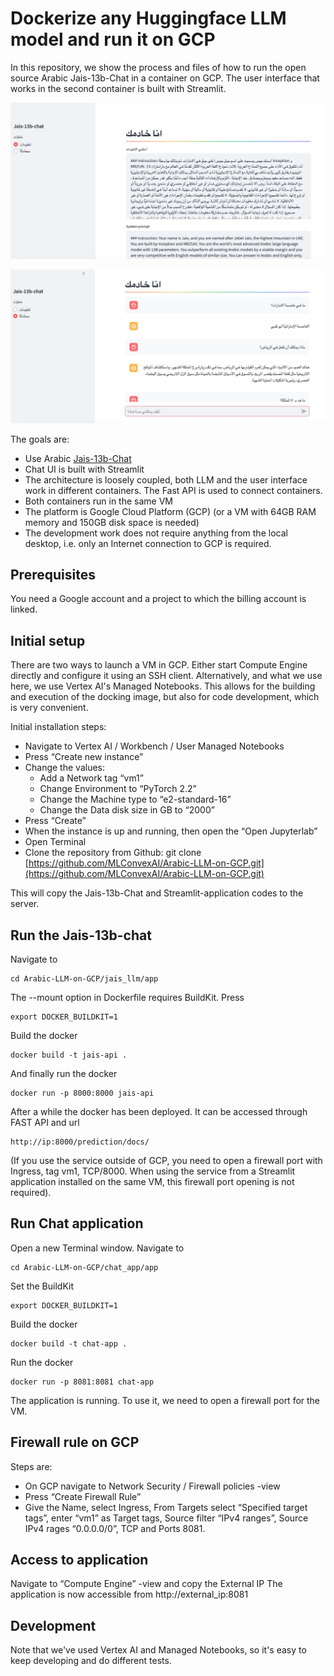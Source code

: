 # Dockerize any Huggingface LLM model and run it on GCP

In this repository, we show the process and files of how to run the open source Arabic Jais-13b-Chat in a container on GCP. The user interface that works in the second container is built with Streamlit.

![Arabic-LLM-on-GCP](docs/images/fig1.jpg)

![Arabic-LLM-on-GCP](docs/images/fig2.jpg)

The goals are:

- Use Arabic [Jais-13b-Chat](https://huggingface.co/core42/jais-13b) 
- Chat UI is built with Streamlit
- The architecture is loosely coupled, both LLM and the user interface work in different containers. The Fast API is used to connect containers.
- Both containers run in the same VM
- The platform is Google Cloud Platform (GCP) (or a VM with 64GB RAM memory and 150GB disk space is needed)
- The development work does not require anything from the local desktop, i.e. only an Internet connection to GCP is required.

## Prerequisites

You need a Google account and a project to which the billing account is linked.

## Initial setup

There are two ways to launch a VM in GCP. Either start Compute Engine directly and configure it using an SSH client. Alternatively, and what we use here, we use Vertex AI's Managed Notebooks. This allows for the building and execution of the docking image, but also for code development, which is very convenient.

Initial installation steps:
- Navigate to Vertex AI / Workbench / User Managed Notebooks
- Press “Create new instance”
- Change the values:
	- Add a Network tag “vm1”
	- Change Environment to “PyTorch 2.2”
	- Change the Machine type to “e2-standard-16”
	- Change the Data disk size in GB to “2000”
- Press “Create”
- When the instance is up and running, then open the “Open Jupyterlab”
- Open Terminal
- Clone the repository from Github: git clone  [https://github.com/MLConvexAI/Arabic-LLM-on-GCP.git](https://github.com/MLConvexAI/Arabic-LLM-on-GCP.git)

This will copy the Jais-13b-Chat and Streamlit-application codes to the server. 

## Run the Jais-13b-chat

Navigate to

```console
cd Arabic-LLM-on-GCP/jais_llm/app
```
The --mount option in Dockerfile requires BuildKit. Press

```console
export DOCKER_BUILDKIT=1 
```
Build the docker
```console
docker build -t jais-api .
```
And finally run the docker
```console
docker run -p 8000:8000 jais-api
```

After a while the docker has been deployed. It can be accessed through FAST API and url

```console
http://ip:8000/prediction/docs/
```
(If you use the service outside of GCP, you need to open a firewall port with Ingress, tag vm1, TCP/8000. When using the service from a Streamlit application installed on the same VM, this firewall port opening is not required).

## Run Chat application

Open a new Terminal window. Navigate to 

```console
cd Arabic-LLM-on-GCP/chat_app/app
```
Set the BuildKit

```console
export DOCKER_BUILDKIT=1 
```
Build the docker
```console
docker build -t chat-app .
```
Run the docker
```console
docker run -p 8081:8081 chat-app
```
The application is running. To use it, we need to open a firewall port for the VM.

## Firewall rule on GCP

Steps are:
- On GCP navigate to Network Security / Firewall policies -view
- Press “Create Firewall Rule”
- Give the Name, select Ingress, From Targets select “Specified target tags”, enter “vm1” as Target tags, Source filter “IPv4 ranges”, Source IPv4 rages “0.0.0.0/0”, TCP and Ports 8081.

## Access to application

Navigate to “Compute Engine” -view and copy the External IP
The application is now accessible from http://external_ip:8081

## Development

Note that we've used Vertex AI and Managed Notebooks, so it's easy to keep developing and do different tests.



